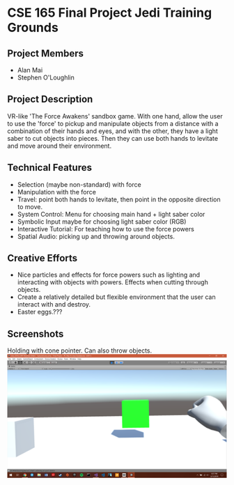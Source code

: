 # CSE 165 Final Project Jedi Training Grounds

## Project Members

- Alan Mai
- Stephen O'Loughlin

## Project Description

VR-like 'The Force Awakens' sandbox game. With one hand, allow the user to use the 'force' to pickup and manipulate objects from a distance with a combination of their hands and eyes, and with the other, they have a light saber to cut objects into pieces. Then they can use both hands to levitate and move around their environment. 

## Technical Features

- Selection (maybe non-standard) with force 
- Manipulation with the force
- Travel: point both hands to levitate, then point in the opposite direction to move.
- System Control: Menu for choosing main hand + light saber color
- Symbolic Input maybe for choosing light saber color (RGB)
- Interactive Tutorial: For teaching how to use the force powers
- Spatial Audio: picking up and throwing around objects. 

## Creative Efforts

- Nice particles and effects for force powers such as lighting and interacting with objects with powers. Effects when cutting through objects.
- Create a relatively detailed but flexible environment that the user can interact with and destroy.
- Easter eggs.???

## Screenshots

Holding with cone pointer. Can also throw objects.
![Holding1](Screenshot%20(11).png)
